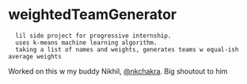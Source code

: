# weightedTeamGenerator
      lil side project for progressive internship.
      uses k-means machine learning algorithm.
      taking a list of names and weights, generates teams w equal-ish average weights
 Worked on this w my buddy Nikhil, [@nkchakra](https://github.com/nkchakra). Big shoutout to him
